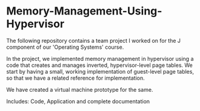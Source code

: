 # Memory-Management-Using-Hypervisor
The following repository contains a team project I worked on for the J component of our 'Operating Systems' course.

In the project, we implemented memory management in hypervisor using a code that
creates and manages inverted, hypervisor-level page tables. We start by having a small,
working implementation of guest-level page tables, so that we have a related reference for
implementation.

We have created a virtual machine prototype for the same.

Includes: Code, Application and complete documentation
